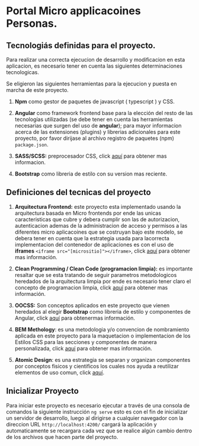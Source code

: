 # Portal Micro applicacoines Personas.


## Tecnologiás definidas para el proyecto.

Para realizar una correcta ejecucion de desarrollo y modificacion en esta aplicacion, es necesario tener en cuenta las siguientes determinaciones tecnologicas.

Se eligieron las siguientes herramientas para la ejecucion y puesta en marcha de este proyecto.

  1. **Npm** como gestor de paquetes de javascript ( typescript ) y CSS. 

  2. **Angular** como framework frontend base para la elección del resto de las tecnologías utilizadas (se debe tener en cuenta las herramientas necesarias que surgen del uso de **angular**); para mayor informacion acerca de las extensiones (plugins) y librerias adicionales para este proyecto, por favor dirijase al archivo registro de paquetes (npm) `package.json`.

  3. **SASS/SCSS:** preprocesador CSS, click [aquí](https://sass-lang.com/documentation) para obtener mas informacion.

  4. **Bootstrap** como libreria de estilo con su version mas reciente.


## Definiciones del tecnicas del proyecto

  1. **Arquitectura Frontend:** este proyecto esta implementado usando la arquitectura basada en Micro frontends por ende las unicas caracteristicas que cubre y debera cumplir son las de autorizacion, autenticacion ademas de la administracion de acceso y permisos a las diferentes micro aplicacoines que se costruyan bajo este modelo, se debera tener en cuenta que la estrategia usada para lacorrecta implementacion del contenedor de aplicaciones es con el uso de **iframes** `<iframe src="[micrositio]"></iframe>`, click [aquí](https://micro-frontends-es.org/) para obtener mas información.

  2. **Clean Programming / Clean Code (programacion limpia):** es importante resaltar que se esta tratando de seguir parametros metodologicos heredados de la arquitectura limpia por ende es necesario tener claro el concepto de programacion limpia, click [aquí](https://programacionlimpia.wordpress.com/2015/01/21/que-es-el-codigo-limpio/) para obtener mas información.
  

  3. **OOCSS:** Son conceptos aplicados en este proyecto que vienen heredados al elegir **Bootstrap** como libreria de estilo y componentes de Angular, click [aquí](https://blog.interactius.com/metodolog%C3%ADa-css-object-oriented-css-oocss-b58118935d3e) para obtenermas información.

  4. **BEM Methology**: es una metodologia y/o convencion de nombramiento aplicada en este proyecto para la maquetacion o implementacion de los Estilos CSS para las secciones y componentes de manera personalizada, click [aquí](https://soyfrontend.com/bem-metodologia-modular-css/) para obtener mas información.

  5. **Atomic Design**: es una estrategia se separan y organizan componentes por conceptos fisicos y cientificos los cuales nos ayuda a reutilizar elementos de uso comun, click [aquí](http://atomicdesign.bradfrost.com/).


## Inicializar Proyecto

Para iniciar este proyecto es necesario ejecutar a través de una consola de comandos la siguiente instrucción `ng serve` esto es con el fin de inicializar un servidor de desarrollo, luego al dirigirse a cualquier navegador con la direccion URL `http://localhost:4200/` cargará la aplicación y automaticamente se recargara cada vez que se realice algún cambio dentro de los archivos que hacen parte del proyecto.

